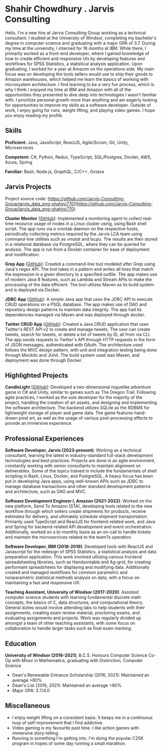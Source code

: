 # Shahir Chowdhury . Jarvis Consulting

Hello, I'm a new hire at Jarvis Consulting Group working as a technical consultant. I studied at the University of Windsor, completing my bachelor's degree in computer science and graduating with a major GPA of 3.7. During my time at the university, I interned for 16 months at IBM. While there, I primarily worked as a front-end developer, where I gained knowledge of how to create efficient and responsive UIs by developing features and workflows for SPSS Statistics, a statistical analysis application. Upon graduating, I worked for a year at Amazon on the operations side.  My main focus was on developing the tools sellers would use to ship their goods to Amazon warehouses, which helped me learn the basics of working with microsystem architecture. I find learning to be a very fun process, which is why I think I enjoyed my time at IBM and Amazon with all of the opportunities they presented to dive deep into technologies I wasn't familiar with. I prioritize personal growth more than anything and am eagerly looking for opportunities to improve my skills as a software developer. Outside of work, I enjoy going for runs, weight lifting, and playing video games. I hope you enjoy reading my profile.

## Skills

**Proficient:** Java, JavaScript, ReactJS, Agile/Scrum, Git, Unity, Microservices

**Competent:** C#, Python, Redux, TypeScript, SQL/Postgres, Docker, AWS, Azure, Spring

**Familiar:** Bash, Node.js, GraphQL, C/C++, Octave

## Jarvis Projects

Project source code: [https://github.com/Jarvis-Consulting-Group/jarvis_data_eng-shahiro770](https://github.com/Jarvis-Consulting-Group/jarvis_data_eng-shahiro770)


**Cluster Monitor** [[GitHub](https://github.com/Jarvis-Consulting-Group/jarvis_data_eng-shahiro770/tree/master/linux_sql)]: Implemented a monitoring agent to collect real-time resource usage of nodes in a Linux cluster using, using Bash shell script. The app runs via a crontab daemon on the respective hosts, periodically collecting metrics required by the Jarvis LCA team using command-line utilities such as vmstat and lscpu. The results are then stored in a relational database via PostgreSQL, where they can be queried for analysis. The app is run from a Docker container for ease of deployment and modification.

**Grep App** [[GitHub](https://github.com/Jarvis-Consulting-Group/jarvis_data_eng-shahiro770/tree/master/core_java/grep)]: Created a command-line tool modeled after Grep using Java's regex API. The tool takes in a pattern and writes all lines that match the expression in a given directory to a specified outfile. The app makes use of modern Java 8 features, such as Lambda and Stream APIs to make the processing of the data efficient. The tool utilizes Maven as its build system and is deployed via Docker.

**JDBC App** [[GitHub](https://github.com/Jarvis-Consulting-Group/jarvis_data_eng-shahiro770/tree/master/core_java/jdbc)]: A simple Java app that uses the JDBC API to execute CRUD operations on a PSQL database. The app makes use of DAO and repository design patterns to maintain data integrity. The app had its dependencies managed via Maven and was deployed through docker.

**Twitter CRUD App** [[GitHub](https://github.com/Jarvis-Consulting-Group/jarvis_data_eng-shahiro770/tree/master/core_java/twitter)]: Created a Java CRUD application that uses Twitter's REST API v2 to create and manage tweets. The user can create tweets, search for tweets, or delete a list of tweets by ID, all from via CLI. The app sends requests to Twitter's API through HTTP requests in the form of JSON messages, authenticated with OAuth. The architecture used follows the MVC design pattern, with unit and integration testing being done through Mockito and JUnit. The build system used was Maven, and deployment was done through Docker.


## Highlighted Projects
**CandleLight** [[GitHub](https://github.com/shahiro770/CandleLight)]: Developed a two-dimensional roguelike adventure game in C# and Unity, similar to games such as The Oregon Trail. Following agile practices, I worked as the sole developer for the majority of the project, handling the creation of art assets, and designing and implementing the software architecture. The backend utilizes SQLite as the RDBMS for lightweight storage of player and game data. The game features hand-drawn pixel art, as well as the usage of various post-processing effects to provide an immersive experience.


## Professional Experiences

**Software Developer, Jarvis (2023-present)**: Working as a technical consultant, learning the latest in industry-standard full-stack development technologies and best practices. Projects are done in an agile environment, constantly working with senior consultants to maintain alignment on deliverables. Some of the topics trained in include the fundamentals of shell scripting in Bash, Linux, Docker, and PostgreSQL. A heavy focus has been put in developing Java apps, using well-known APIs such as JDBC to manage database transactions and other standard development patterns and architecture, such as DAO and MVC.

**Software Development Engineer I, Amazon (2021-2022)**: Worked on the new platform, Send To Amazon (STA), developing tools related to the new workflow through which sellers create shipments for products, receive estimates for delivery, and ultimately schedule shipment transportation. Primarily used TypeScript and ReactJS for frontend-related work, and Java and Spring for backend-related API development and event orchestration. Additionally, worked on a bi-monthly basis as an on-call to handle tickets and maintain the microservices related to the team?s operation.

**Software Developer, IBM (2018-2019)**: Developed tools with ReactJS and Javascript for the redesign of SPSS Statistics, a statistical analysis and data preparation application. This work involved utilizing various frontend spreadsheeting libraries, such as Handsontable and Ag-grid, for creating performant spreadsheets for displaying and modifying data. Additionally created and managed workflows for common parametric and nonparametric statistical methods analysis on data, with a focus on maintaining a fast and responsive UX.

**Teaching Assistant, University of Windsor (2017-2020)**: Assisted computer science students with learning fundamental discrete math concepts, the basics of C, data structures, and computational theory. General duties would involve attending labs to help students with their assignments, creating exam review material, proctoring exams, and evaluating assignments and projects. Work was regularly divided up amongst a team of other teaching assistants, with some focus on collaboration to handle larger tasks such as final exam marking.


## Education
**University of Windsor (2016-2021)**, B.C.S. Honours Computer Science Co-Op with Minor in Mathematics, graduating with Distinction, Computer Science
- Dean's Renewable Entrance Scholarship (2016, 2021): Maintained an average >80% 
- Dean's List (2016, 2021): Maintained an average >80%
- Major GPA: 3.7/4.0


## Miscellaneous
- I enjoy weight lifting on a consistent basis. It keeps me in a continuous loop of self-improvement that I find addictive.
- Video gaming is my favourite past time. I like action games with immersive story-telling.
- Running is something I'm getting into. I'm doing the popular C25K program in hopes of some day running a small marathon.